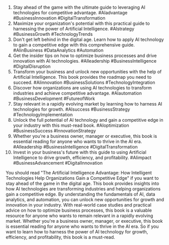 1. Stay ahead of the game with the ultimate guide to leveraging AI technologies for competitive advantage. #AIadvantage #BusinessInnovation #DigitalTransformation
2. Maximize your organization's potential with this practical guide to harnessing the power of Artificial Intelligence. #AIstrategy #BusinessGrowth #TechnologyTrends
3. Don't get left behind in the digital age. Learn how to apply AI technology to gain a competitive edge with this comprehensive guide. #AIinBusiness #DataAnalytics #Automation
4. Get the insider tips on how to optimize business processes and drive innovation with AI technologies. #AIleadership #BusinessIntelligence #DigitalDisruption
5. Transform your business and unlock new opportunities with the help of Artificial Intelligence. This book provides the roadmap you need to succeed. #AIinnovation #BusinessSolutions #TechnologyIntegration
6. Discover how organizations are using AI technologies to transform industries and achieve competitive advantage. #AIautomation #BusinessDevelopment #FutureofWork
7. Stay relevant in a rapidly evolving market by learning how to harness AI technologies for growth. #AIsuccess #BusinessStrategy #TechnologyImplementation
8. Unlock the full potential of AI technology and gain a competitive edge in your industry with this must-read book. #AIoptimization #BusinessSuccess #InnovationStrategy
9. Whether you're a business owner, manager or executive, this book is essential reading for anyone who wants to thrive in the AI era. #AIleadership #BusinessIntelligence #DigitalTransformation
10. Invest in your business's future with this guide to using Artificial Intelligence to drive growth, efficiency, and profitability. #AIimpact #BusinessAdvancement #DigitalInnovation

You should read "The Artificial Intelligence Advantage: How Intelligent Technologies Help Organizations Gain a Competitive Edge" if you want to stay ahead of the game in the digital age. This book provides insights into how AI technologies are transforming industries and helping organizations gain a competitive edge. By understanding the fundamentals of AI, data analytics, and automation, you can unlock new opportunities for growth and innovation in your industry. With real-world case studies and practical advice on how to optimize business processes, this book is a valuable resource for anyone who wants to remain relevant in a rapidly evolving market. Whether you're a business owner, manager, or executive, this book is essential reading for anyone who wants to thrive in the AI era. So if you want to learn how to harness the power of AI technology for growth, efficiency, and profitability, this book is a must-read.
